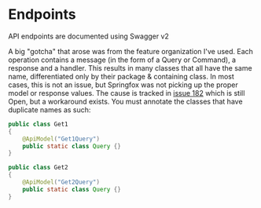 # Endpoints

API endpoints are documented using Swagger v2

A big "gotcha" that arose was from the feature organization I've used. Each operation contains a message (in the form of
a Query or Command), a response and a handler. This results in many classes that all have the same name, differentiated
only by their package & containing class. In most cases, this is not an issue, but Springfox was not picking up the
proper model or response values. The cause is tracked in [issue 182](https://github.com/springfox/springfox/issues/182)
which is still Open, but a workaround exists. You must annotate the classes that have duplicate names as such:

```java
public class Get1
{
    @ApiModel("Get1Query")
    public static class Query {}
}

public class Get2
{
    @ApiModel("Get2Query")
    public static class Query {}
}
```